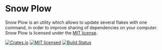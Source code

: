 # Snow Plow

Snow Plow is an utility which allows to update several flakes with one command,
in order to improve sharing of dependencies on your computer. Snow Plow is
licensed under the [MIT license][mit-url].

[![Crates.io][crates-badge]][crates-url]
[![MIT licensed][mit-badge]][mit-url]
[![Build Status][actions-badge]][actions-url]

[crates-badge]: https://img.shields.io/crates/v/snow-plow.svg
[crates-url]: https://crates.io/crates/snow-plow
[mit-badge]: https://img.shields.io/badge/license-MIT-blue.svg
[mit-url]: https://github.com/JeanCASPAR/snow-plow/blob/main/LICENSE
[actions-badge]: https://github.com/JeanCASPAR/snow-plow/workflows/CI/badge.svg
[actions-url]: https://github.com/JeanCASPAR/snow-plow/actions?query=workflow%3ACI+branch%3Amaster
